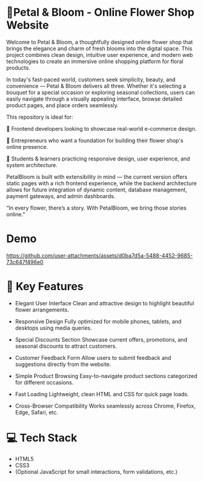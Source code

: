 # 🌸Petal & Bloom - Online Flower Shop Website
Welcome to Petal & Bloom, a thoughtfully designed online flower shop that brings the elegance and charm of fresh blooms into the digital space. This project combines clean design, intuitive user experience, and modern web technologies to create an immersive online shopping platform for floral products.

In today's fast-paced world, customers seek simplicity, beauty, and convenience — Petal & Bloom delivers all three. Whether it's selecting a bouquet for a special occasion or exploring seasonal collections, users can easily navigate through a visually appealing interface, browse detailed product pages, and place orders seamlessly.

This repository is ideal for:

🌿 Frontend developers looking to showcase real-world e-commerce design.

🌿 Entrepreneurs who want a foundation for building their flower shop's online presence.

🌿 Students & learners practicing responsive design, user experience, and system architecture.

PetalBloom is built with extensibility in mind — the current version offers static pages with a rich frontend experience, while the backend architecture allows for future integration of dynamic content, database management, payment gateways, and admin dashboards.

“In every flower, there’s a story. With PetalBloom, we bring those stories online.”

# Demo
https://github.com/user-attachments/assets/d0ba7d5a-5488-4452-9685-73c647f496e0

# 🌼 Key Features
*  Elegant User Interface
Clean and attractive design to highlight beautiful flower arrangements.

*  Responsive Design
Fully optimized for mobile phones, tablets, and desktops using media queries.

*  Special Discounts Section
Showcase current offers, promotions, and seasonal discounts to attract customers.

* Customer Feedback Form
Allow users to submit feedback and suggestions directly from the website.

* Simple Product Browsing
Easy-to-navigate product sections categorized for different occasions.

* Fast Loading
Lightweight, clean HTML and CSS for quick page loads.

* Cross-Browser Compatibility
Works seamlessly across Chrome, Firefox, Edge, Safari, etc.

# 💻 Tech Stack
* HTML5
* CSS3
* (Optional JavaScript for small interactions, form validations, etc.)

